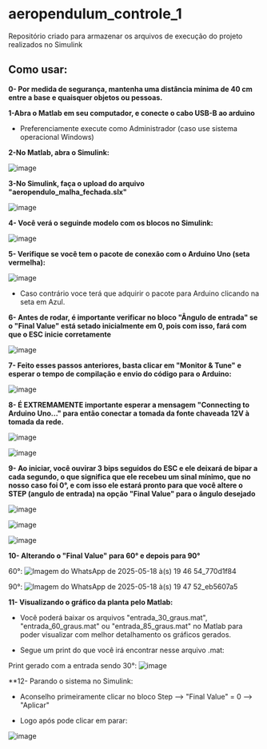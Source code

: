 # aeropendulum_controle_1
Repositório criado para armazenar os arquivos de execução do projeto realizados no Simulink

## Como usar:

**0- Por medida de segurança, mantenha uma distância mínima de 40 cm entre a base e quaisquer objetos ou pessoas.**


**1-Abra o Matlab em seu computador, e conecte o cabo USB-B ao arduino**
- Preferenciamente execute como Administrador (caso use sistema operacional Windows)
  

**2-No Matlab, abra o Simulink:**

![image](https://github.com/user-attachments/assets/b6787cd7-42f3-4611-b1b6-e428fc09ace1)


**3-No Simulink, faça o upload do arquivo "aeropendulo_malha_fechada.slx"**

![image](https://github.com/user-attachments/assets/652aaac1-3e76-4f1a-98bf-8cd8366cb57d)



**4- Você verá o seguinde modelo com os blocos no Simulink:**

![image](https://github.com/user-attachments/assets/9d1ee070-7154-4a24-90e3-a85dd35aa998)



**5- Verifique se você tem o pacote de conexão com o Arduino Uno (seta vermelha):**

![image](https://github.com/user-attachments/assets/d68937c7-dcdb-48f2-a5a5-29529534cd2d)

- Caso contrário voce terá que adquirir o pacote para Arduino clicando na seta em Azul.
  


**6- Antes de rodar, é importante verificar no bloco "Ângulo de entrada" se o "Final Value" está setado inicialmente em 0,
pois com isso, fará com que o ESC inicie corretamente**

![image](https://github.com/user-attachments/assets/e9b08f13-77ab-4235-9ea7-16ccb1130f73)




**7- Feito esses passos anteriores, basta clicar em "Monitor & Tune" e esperar o tempo de compilação e envio do código para o Arduino:**

![image](https://github.com/user-attachments/assets/f4f90aed-b70d-43ac-bc7f-93605aa530cb)




**8- É EXTREMAMENTE importante esperar a mensagem "Connecting to Arduino Uno..." para então conectar a tomada da fonte chaveada 12V à tomada da rede.**

![image](https://github.com/user-attachments/assets/a88fd9a8-fd4e-458f-a292-4ce75ca38916)


![image](https://github.com/user-attachments/assets/2b765c1b-cdfa-4218-9461-27a0f5419165)




**9- Ao iniciar, você ouvirar 3 bips seguidos do ESC e ele deixará de bipar a cada segundo, o que significa que ele recebeu um sinal mínimo, 
que no nosso caso foi 0°, e com isso ele estará pronto para que você altere o STEP (angulo de entrada) na opção "Final Value" para o ângulo desejado**

![image](https://github.com/user-attachments/assets/99cf7b9c-6c89-4621-a52d-c34651f132cd)


![image](https://github.com/user-attachments/assets/fa3f6b34-ef4a-4aec-ab66-9bb879e31fdb)



![image](https://github.com/user-attachments/assets/d88c43a1-fff7-4f79-8e1b-72c339a4cf36)


**10- Alterando o "Final Value" para 60° e depois para 90°**

60°:
![Imagem do WhatsApp de 2025-05-18 à(s) 19 46 54_770d1f84](https://github.com/user-attachments/assets/6eee18c4-b75f-4e20-ae07-b9181b243d67)

90°:
![Imagem do WhatsApp de 2025-05-18 à(s) 19 47 52_eb5607a5](https://github.com/user-attachments/assets/36993d97-8f25-4591-ba66-21253585accf)



**11- Visualizando o gráfico da planta pelo Matlab:**
- Você poderá baixar os arquivos "entrada_30_graus.mat", "entrada_60_graus.mat" ou "entrada_85_graus.mat"
no Matlab para poder visualizar com melhor detalhamento os gráficos gerados.

- Segue um print do que você irá encontrar nesse arquivo .mat:

Print gerado com a entrada sendo 30°:
![image](https://github.com/user-attachments/assets/7c449be9-8edc-4e11-a5ca-9154a526f229)



**12- Parando o sistema no Simulink:
- Aconselho primeiramente clicar no bloco Step --> "Final Value" = 0 --> "Aplicar"

- Logo após pode clicar em parar:

![image](https://github.com/user-attachments/assets/19f9164f-e501-463d-a8fb-0d9f9e954da8)





